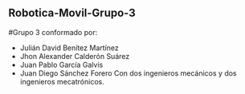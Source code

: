 ## Robotica-Movil-Grupo-3
#Grupo 3 conformado por:
* Julián David Benítez Martínez
* Jhon Alexander Calderón Suárez
* Juan Pablo García Galvis
* Juan Diego Sánchez Forero
Con dos ingenieros mecánicos y dos ingenieros mecatrónicos.

